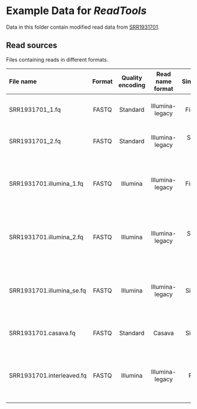 # Example Data for _ReadTools_

Data in this folder contain modified read data from 
[SRR1931701](https://www.ncbi.nlm.nih.gov/sra/?term=SRR1931701).

## Read sources

Files containing reads in different formats.

| File name                 | Format | Quality encoding | Read name format | Single/Paired  | Barcode-index | # Reads | More details |
|:------------------------- | :----: | :--------------: | :--------------: | :------------: | :-----------: | :-----: | :----------- |
| SRR1931701_1.fq           | FASTQ  | Standard         | Illumina-legacy  | First of pair  | Single        | 103     | Barcode attached to read name. |
| SRR1931701_2.fq           | FASTQ  | Standard         | Illumina-legacy  | Second of pair | Single        | 103     | Barcode attached to read name. |
| SRR1931701.illumina_1.fq  | FASTQ  | Illumina         | Illumina-legacy  | First of pair  | Dual          | 4       | Barcodes attached to read name, separated by hyphens. |
| SRR1931701.illumina_2.fq  | FASTQ  | Illumina         | Illumina-legacy  | Second of pair | Dual          | 4       | Barcodes attached to read name, separated by hyphens. |
| SRR1931701.illumina_se.fq | FASTQ  | Illumina         | Illumina-legacy  | Single-end     | Dual          | 4       | Barcodes attached to read name, separated by hyphens. |
| SRR1931701.casava.fq      | FASTQ  | Standard         | Casava           | Single-end     | Single        | 103     | Barcode in the Casava name. |
| SRR1931701.interleaved.fq | FASTQ  | Illumina         | Illumina-legacy  | Pair-end       | Single        | 10      | Barcodes attached to read name, separated by hyphens. |